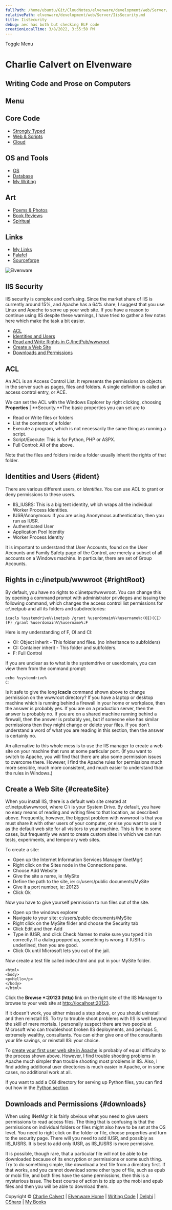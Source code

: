 ```yaml
---
fullPath: /home/ubuntu/Git/CloudNotes/elvenware/development/web/Server/IisSecurity.md
relativePath: elvenware/development/web/Server/IisSecurity.md
title: IisSecurity
debug: aec has both but checking ELF code
creationLocalTime: 3/8/2022, 3:55:50 PM
---
```


<!-- toc -->
<!-- tocstop -->

Toggle Menu

Charlie Calvert on Elvenware
============================

Writing Code and Prose on Computers
-----------------------------------

Menu
----

Core Code
---------

-   [Strongly Typed](../../index.html)
-   [Web & Scripts](../index.html)
-   [Cloud](../../cloud/index.shtml)

OS and Tools
------------

-   [OS](../../../os/index.html)
-   [Database](../../database/index.html)
-   [My Writing](../../../books/index.html)

Art
---

-   [Poems & Photos](../../../Art/index.html)
-   [Book Reviews](../../../books/reading/index.html)
-   [Spiritual](../../../spirit/index.html)

Links
-----

-   [My Links](../../../links.html)
-   [Falafel](http://www.falafel.com/)
-   [Sourceforge](http://sourceforge.net/projects/elvenware/)

![Elvenware](../../../images/elvenwarelogo.png)

IIS Security
------------

IIS security is complex and confusing. Since the market share of IIS is
currently around 15%, and Apache has a 64% share, I suggest that you use
Linux and Apache to serve up your web site. If you have a reason to
continue using IIS despite these warnings, I have tried to gather a few
notes here which make the task a bit easier.

-   [ACL](#acl)
-   [Identities and Users](#ident)
-   [Read and Write Rights in C:/InetPub/wwwroot](#rightRoot)
-   [Create a Web Site](#createSite)
-   [Downloads and Permissions](#downloads)

ACL
---

An ACL is an Access Control List. It represents the permissions on
objects in the server such as pages, files and folders. A single
definition is called an access control entry, or ACE.

We can set the ACL with the Windows Explorer by right clicking, choosing
**Properties** | **Security.**The basic properties you can set are to

-   Read or Write files or folders
-   List the contents of a folder
-   Execute a program, which is not necessarily the same thing as
    running a script.
-   Script/Execute: This is for Python, PHP or ASPX.
-   Full Control: All of the above.

Note that the files and folders inside a folder usually inherit the
rights of that folder.

Identities and Users {#ident}
--------------------

There are various different users, or *identities*. You can use ACL to
grant or deny permissions to these users.

-   IIS\_IUSRS: This is a big tent identity, which wraps all the
    individual Worker Process Identities.
-   IUSR/Anonymous: If you are using Anonymous authentication, then you
    run as IUSR.
-   Authenticated User
-   Application Pool Identity
-   Worker Process Identity

It is important to understand that User Accounts, found on the User
Accounts and Family Safety page of the Control, are merely a subset of
all accounts on a Windows machine. In particular, there are set of Group
Accounts. 

Rights in c:/inetpub/wwwroot {#rightRoot}
----------------------------

By default, you have no rights to c:\\inetput\\wwwroot. You can change
this by opening a command prompt with administrator privileges and
issuing the following command, which changes the access control list
permissions for c:\\inetpub and all its folders and subdirectories:

~~~~ {.code}
icacls %systemdrive%\inetpub /grant %userdomain%\%username%:(OI)(CI)(F) /grant %userdomain%\%username%:F 
~~~~

Here is my understanding of F, OI and CI:

-   OI: Object inherit - This folder and files. (no inheritance to
    subfolders)
-   CI: Container inherit - This folder and subfolders.
-   F: Full Control

If you are unclear as to what is the systemdrive or userdomain, you can
view them from the command prompt:

~~~~ {.code}
echo %systemdrive%
C:
~~~~

Is it safe to give the long **icacls** command shown above to change
permission on the wwwroot directory? If you have a laptop or desktop
machine which is running behind a firewall in your home or workplace,
then the answer is probably yes. If you are on a production server, then
the answer is probably no. If you are on a shared machine running behind
a firewall, then the answer is probably yes, but if someone else has
similar permissions then they might change or delete your files. If you
don't understand a word of what you are reading in this section, then
the answer is certainly no.

An alternative to this whole mess is to use the IIS manager to create a
web site on your machine that runs at some particular port. (If you want
to switch to Apache, you will find that there are also some permission
issues to overcome there. However, I find the Apache rules for
permissions much more sensible, much more consistent, and much easier to
understand than the rules in Windows.)

Create a Web Site {#createSite}
-----------------

When you install IIS, there is a default web site created at
c:\\inetpub\\wwwroot, where C:\\ is your System Drive. By default, you
have no easy means of reading and writing files to that location, as
described above. Frequently, however, the biggest problem with wwwroot
is that you must share it with other users of your computer, or else you
want to use it as the default web site for all visitors to your machine.
This is fine in some cases, but frequently we want to create custom
sites in which we can run tests, experiments, and temporary web sites.

To create a site:

-   Open up the Internet Information Services Manager (InetMgr)
-   Right click on the Sites node in the Connections pane.
-   Choose Add Website
-   Give the site a name, ie :MySite
-   Define the path to the site, ie: c:/users/public documents/MySite
-   Give it a port number, ie: 20123
-   Click Ok

Now you have to give yourself permission to run files out of the site.

-   Open up the windows explorer
-   Navigate to your site: c:/users/public documents/MySite
-   Right click on the MySite filder and choose the Security tab
-   Click Edit and then Add
-   Type in IUSR, and click Check Names to make sure you typed it in
    correctly. If a dialog popped up, something is wrong. If IUSR is
    underlined, then you are good.
-   Click Ok until Microsoft lets you out of the jail.

Now create a test file called index.html and put in your MySite folder.

    <html>
    <body>
    <p>Hello</p>
    </body>
    </html>

Click the **Browse \*:20123 (http)** link on the right site of the IIS
Manager to browse to your web site at <http://localhost:20123>.

If it doesn't work, you either missed a step above, or you should
uninstall and then reinstall IIS. To try to trouble shoot problems with
IIS is well beyond the skill of mere mortals. I personally suspect there
are two people at Microsoft who can troubleshoot broken IIS deployments,
and perhaps 5, extremely wealthy, consultants. You can either give one
of the consultants your life savings, or reinstall IIS: your choice.

To [create your first user web site in
Apache](http://www.elvenware.com/charlie/development/web/Server/Apache.html#configureApache)
is probably of equal difficulty to the process shown above. However, I
find trouble shooting problems in Apache much simpler than trouble
shooting most problems in IIS. Also, I find adding additional user
directories is much easier in Apache, or in some cases, no additional
work at all.

If you want to add a CGI directory for serving up Python files, you can
find out how in the [Python
section](http://www.elvenware.com/charlie/development/web/Python/python_iis.html#cgiAndPython). 

Downloads and Permissions {#downloads}
-------------------------

When using INetMgr it is fairly obvious what you need to give users
permissions to read access files. The thing that is confusing is that
the permissions on individual folders or files might also have to be set
at the OS level. You need to right click on the folder or file, choose
properties and turn to the security page. There will you need to add
IUSR, and possibly as IIS\_IUSRS. It is best to add only IUSR, as
IIS\_IUSRS is more permissive.

It is possible, though rare, that a particular file will not be able to
be downloaded because of its encryption or permissions or some such
thing. Try to do something simple, like download a text file from a
directory first. If that works, and you cannot download some other type
of file, such as epub or mobi file, and both files have the same
permissions, then this is a mysterious issue. The best course of action
is to zip up the mobi and epub files and then you will be able to
download them.

Copyright © [Charlie Calvert](../../../index.html) | [Elvenware
Home](../../../index.html) | [Writing Code](../../index.html) |
[Delphi](../../delphi/index.html) | [CSharp](../../csharp/index.html) |
[My Books](../../../books/index.html)
